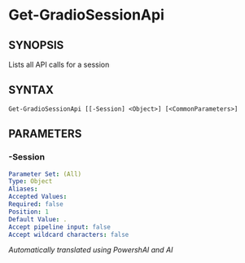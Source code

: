 ﻿---
external help file: powershai-help.xml
schema: 2.0.0
powershai: true
---

# Get-GradioSessionApi

## SYNOPSIS <!--!= @#Synop !-->
Lists all API calls for a session

## SYNTAX <!--!= @#Syntax !-->

```
Get-GradioSessionApi [[-Session] <Object>] [<CommonParameters>]
```

## PARAMETERS <!--!= @#Params !-->

### -Session

```yml
Parameter Set: (All)
Type: Object
Aliases: 
Accepted Values: 
Required: false
Position: 1
Default Value: .
Accept pipeline input: false
Accept wildcard characters: false
```




<!--PowershaiAiDocBlockStart-->
_Automatically translated using PowershAI and AI_
<!--PowershaiAiDocBlockEnd-->
